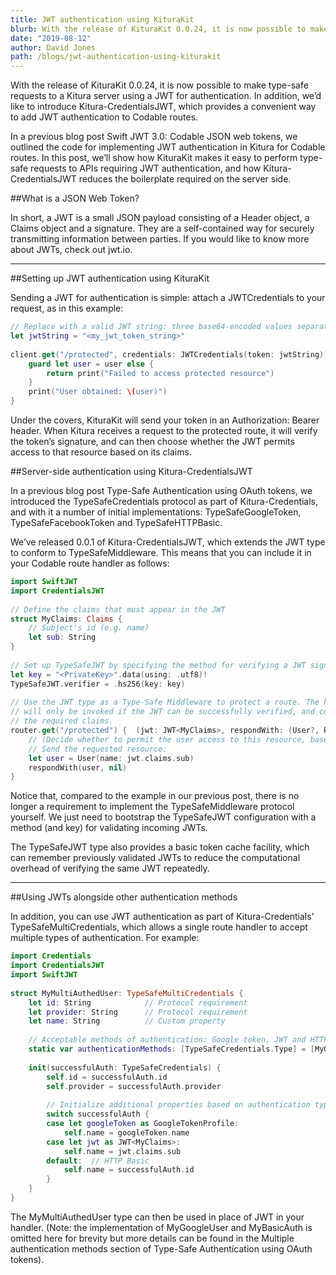 ```yaml
---
title: JWT authentication using KituraKit
blurb: With the release of KituraKit 0.0.24, it is now possible to make type-safe requests to a Kitura server using a JWT for authentication
date: "2019-08-12"
author: David Jones
path: /blogs/jwt-authentication-using-kiturakit
---
```


With the release of KituraKit 0.0.24, it is now possible to make type-safe requests to a Kitura server using a JWT for authentication. In addition, we’d like to introduce Kitura-CredentialsJWT, which provides a convenient way to add JWT authentication to Codable routes.

In a previous blog post Swift JWT 3.0: Codable JSON web tokens, we outlined the code for implementing JWT authentication in Kitura for Codable routes. In this post, we’ll show how KituraKit makes it easy to perform type-safe requests to APIs requiring JWT authentication, and how Kitura-CredentialsJWT reduces the boilerplate required on the server side.

##What is a JSON Web Token?

In short, a JWT is a small JSON payload consisting of a Header object, a Claims object and a signature. They are a self-contained way for securely transmitting information between parties. If you would like to know more about JWTs, check out jwt.io.

---

##Setting up JWT authentication using KituraKit

Sending a JWT for authentication is simple: attach a JWTCredentials to your request, as in this example:

```swift
// Replace with a valid JWT string: three base64-encoded values separated by full stops.
let jwtString = "<my_jwt_token_string>"
 
client.get("/protected", credentials: JWTCredentials(token: jwtString)) { (user: User?, error: RequestError?) in
    guard let user = user else {
        return print("Failed to access protected resource")
    }
    print("User obtained: \(user)")
}
```

Under the covers, KituraKit will send your token in an Authorization: Bearer <token> header. When Kitura receives a request to the protected route, it will verify the token’s signature, and can then choose whether the JWT permits access to that resource based on its claims.

##Server-side authentication using Kitura-CredentialsJWT

In a previous blog post Type-Safe Authentication using OAuth tokens, we introduced the TypeSafeCredentials protocol as part of Kitura-Credentials, and with it a number of initial implementations: TypeSafeGoogleToken, TypeSafeFacebookToken and TypeSafeHTTPBasic.

We’ve released 0.0.1 of Kitura-CredentialsJWT, which extends the JWT type to conform to TypeSafeMiddleware. This means that you can include it in your Codable route handler as follows:

```swift
import SwiftJWT
import CredentialsJWT
 
// Define the claims that must appear in the JWT
struct MyClaims: Claims {
    // Subject's id (e.g. name)
    let sub: String
}
 
// Set up TypeSafeJWT by specifying the method for verifying a JWT signature
let key = "<PrivateKey>".data(using: .utf8)!
TypeSafeJWT.verifier = .hs256(key: key)
 
// Use the JWT type as a Type-Safe Middleware to protect a route. The handler 
// will only be invoked if the JWT can be successfully verified, and contains
// the required claims.
router.get("/protected") {  (jwt: JWT<MyClaims>, respondWith: (User?, RequestError?) -> Void) in
    // (Decide whether to permit the user access to this resource, based on the JWT claims)
    // Send the requested resource:
    let user = User(name: jwt.claims.sub)
    respondWith(user, nil)
}
```

Notice that, compared to the example in our previous post, there is no longer a requirement to implement the TypeSafeMiddleware protocol yourself. We just need to bootstrap the TypeSafeJWT configuration with a method (and key) for validating incoming JWTs.

The TypeSafeJWT type also provides a basic token cache facility, which can remember previously validated JWTs to reduce the computational overhead of verifying the same JWT repeatedly.

---

##Using JWTs alongside other authentication methods

In addition, you can use JWT authentication as part of Kitura-Credentials’ TypeSafeMultiCredentials, which allows a single route handler to accept multiple types of authentication. For example:

```swift
import Credentials
import CredentialsJWT
import SwiftJWT
 
struct MyMultiAuthedUser: TypeSafeMultiCredentials {
    let id: String            // Protocol requirement
    let provider: String      // Protocol requirement
    let name: String          // Custom property
 
    // Acceptable methods of authentication: Google token, JWT and HTTP Basic
    static var authenticationMethods: [TypeSafeCredentials.Type] = [MyGoogleUser.self, MyBasicAuth.self, JWT<MyClaims>.self]
 
    init(successfulAuth: TypeSafeCredentials) {
        self.id = successfulAuth.id
        self.provider = successfulAuth.provider
 
        // Initialize additional properties based on authentication type.
        switch successfulAuth {
        case let googleToken as GoogleTokenProfile:
            self.name = googleToken.name
        case let jwt as JWT<MyClaims>:
            self.name = jwt.claims.sub
        default:  // HTTP Basic
            self.name = successfulAuth.id
        }
    }
}
```

The MyMultiAuthedUser type can then be used in place of JWT in your handler. (Note: the implementation of MyGoogleUser and MyBasicAuth is omitted here for brevity but more details can be found in the Multiple authentication methods section of Type-Safe Authentication using OAuth tokens).